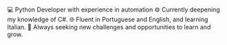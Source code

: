 💻 Python Developer with experience in automation
⚙️ Currently deepening my knowledge of C#.
🌐 Fluent in Portuguese and English, and learning Italian.
🚀 Always seeking new challenges and opportunities to learn and grow.

<!---
Fallzola/Fallzola is a ✨ special ✨ repository because its `README.md` (this file) appears on your GitHub profile.
You can click the Preview link to take a look at your changes.
--->
